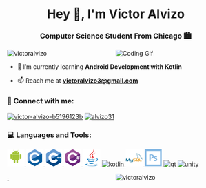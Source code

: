 <h1 align="center">Hey 👋, I'm Victor Alvizo</h1>
<h3 align="center">Computer Science Student From Chicago 🏙</h3>
<img align="right" alt="Coding Gif" width="50%" height="auto" src="https://cdn.dribbble.com/users/1059583/screenshots/4171367/coding-freak.gif" />

<p align="left"> <img src="https://komarev.com/ghpvc/?username=victoralvizo&label=Profile%20views&color=0e75b6&style=flat" alt="victoralvizo" /> </p>

- 🌱 I’m currently learning **Android Development with Kotlin**

- 📫 Reach me at **victoralvizo3@gmail.com**

<h3 align="left">📩 Connect with me:</h3>
<p align="left">
<a href="https://linkedin.com/in/victor-alvizo-b5196123b" target="blank"><img align="center" src="https://raw.githubusercontent.com/rahuldkjain/github-profile-readme-generator/master/src/images/icons/Social/linked-in-alt.svg" alt="victor-alvizo-b5196123b" height="30" width="40" /></a>
<a href="https://instagram.com/alvizo31" target="blank"><img align="center" src="https://raw.githubusercontent.com/rahuldkjain/github-profile-readme-generator/master/src/images/icons/Social/instagram.svg" alt="alvizo31" height="30" width="40" /></a>
</p>

<h3 align="left">💻 Languages and Tools:</h3>
<p align="left"> <a href="https://developer.android.com" target="_blank" rel="noreferrer"> <img src="https://raw.githubusercontent.com/devicons/devicon/master/icons/android/android-original-wordmark.svg" alt="android" width="40" height="40"/> </a> <a href="https://www.cprogramming.com/" target="_blank" rel="noreferrer"> <img src="https://raw.githubusercontent.com/devicons/devicon/master/icons/c/c-original.svg" alt="c" width="40" height="40"/> </a> <a href="https://www.w3schools.com/cpp/" target="_blank" rel="noreferrer"> <img src="https://raw.githubusercontent.com/devicons/devicon/master/icons/cplusplus/cplusplus-original.svg" alt="cplusplus" width="40" height="40"/> </a> <a href="https://www.w3schools.com/cs/" target="_blank" rel="noreferrer"> <img src="https://raw.githubusercontent.com/devicons/devicon/master/icons/csharp/csharp-original.svg" alt="csharp" width="40" height="40"/> </a> <a href="https://www.java.com" target="_blank" rel="noreferrer"> <img src="https://raw.githubusercontent.com/devicons/devicon/master/icons/java/java-original.svg" alt="java" width="40" height="40"/> </a> <a href="https://kotlinlang.org" target="_blank" rel="noreferrer"> <img src="https://www.vectorlogo.zone/logos/kotlinlang/kotlinlang-icon.svg" alt="kotlin" width="40" height="40"/> </a> <a href="https://www.mysql.com/" target="_blank" rel="noreferrer"> <img src="https://raw.githubusercontent.com/devicons/devicon/master/icons/mysql/mysql-original-wordmark.svg" alt="mysql" width="40" height="40"/> </a> <a href="https://www.photoshop.com/en" target="_blank" rel="noreferrer"> <img src="https://raw.githubusercontent.com/devicons/devicon/master/icons/photoshop/photoshop-line.svg" alt="photoshop" width="40" height="40"/> </a> <a href="https://www.qt.io/" target="_blank" rel="noreferrer"> <img src="https://upload.wikimedia.org/wikipedia/commons/0/0b/Qt_logo_2016.svg" alt="qt" width="40" height="40"/> </a> <a href="https://unity.com/" target="_blank" rel="noreferrer"> <img src="https://www.vectorlogo.zone/logos/unity3d/unity3d-icon.svg" alt="unity" width="40" height="40"/></p>

<p>&nbsp;<img align="right" width="50%" src="https://github-readme-stats.vercel.app/api?username=victoralvizo&show_icons=true&locale=en" alt="victoralvizo" /></p>
